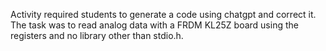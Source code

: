 Activity required students to generate a code using chatgpt and correct it. The task was to read analog data with a FRDM KL25Z board using the registers and no library other than stdio.h.
